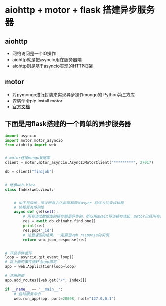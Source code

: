 # aiohttp + motor + flask 搭建异步服务器


## aiohttp
- 网络访问是一个IO操作
- aiohttp就是把asyncio用在服务器端
- aiohttp则是基于asyncio实现的HTTP框架

## motor

- 对pymongo进行封装来实现异步操作mongo的 Python第三方库
- 安装命令pip install motor
- [官方文档](https://motor.readthedocs.io/en/stable/tutorial-asyncio.html)

## 下面是用flask搭建的一个简单的异步服务器

```python
import asyncio
import motor.motor_asyncio
from aiohttp import web


# motor连接mongo数据库
client = motor.motor_asyncio.AsyncIOMotorClient("*********", 27017)

db = client["findjob"]


# 继承web.View
class Index(web.View):


	# 由于是异步，所以所有方法前面都要加async 将该方法变成协程
	# 协程具有传染性
    async def get(self):
    	# 所有请求数据库的操作都是异步的，所以用await将该操作挂起，motor已经所有对数据库操作变为一个协程对象
        res = await db.chinahr.find_one()
        print(res)
        res.pop("_id")
        # 注意返回的结果，一定要是web.response的实例
        return web.json_response(res)


# 开启事件循环
loop = asyncio.get_event_loop()
# 将上面的事件循环合app绑定
app = web.Application(loop=loop)

# 注册路由
app.add_routes([web.get("/", Index)])

if __name__ == '__main__':
	# 启动服务命令
    web.run_app(app, port=20008, host="127.0.0.1")
```